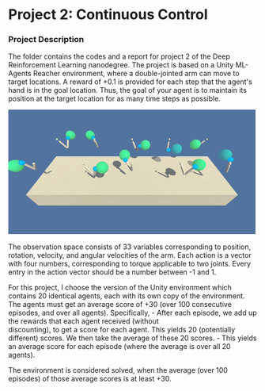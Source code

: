 # Project 2: Continuous Control

### Project Description
The folder contains the codes and a report for project 2 of the Deep Reinforcement Learning nanodegree.  The project is based on a Unity ML-Agents Reacher environment, where a double-jointed arm can move to target locations. A reward of +0.1 is provided for each step that the agent's hand is in the goal location. Thus, the goal of your agent is to maintain its position at the target location for as many time steps as possible.

<img src="reacher.gif" />

The observation space consists of 33 variables corresponding to position, rotation, velocity, and angular velocities of the arm. Each action is a vector with four numbers, corresponding to torque applicable to two joints. Every entry in the action vector should be a number between -1 and 1.

For this project, I choose the version of the Unity environment which contains 20 identical agents, each with its own copy of the environment. The agents must get an average score of +30 (over 100 consecutive episodes, and over all agents). Specifically,
	- After each episode, we add up the rewards that each agent received (without 	
	discounting), to get a score for each agent. This yields 20 (potentially different) 
	scores. We then take the average of these 20 scores.
	- This yields an average score for each episode (where the average is over all 20 agents).

The environment is considered solved, when the average (over 100 episodes) of those average scores is at least +30. 

